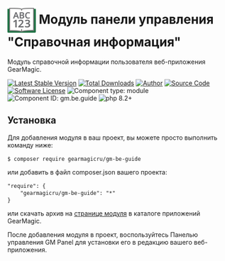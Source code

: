 # <img src="https://raw.githubusercontent.com/gearmagicru/gm-be-guide/refs/heads/master/assets/images/icon.svg" width="64px" height="64px" align="absmiddle"> Модуль панели управления "Справочная информация"

Модуль cправочной информации пользователя веб-приложения GearMagic.

[![Latest Stable Version](https://img.shields.io/packagist/v/gearmagicru/gm-be-guide.svg)](https://packagist.org/packages/gearmagicru/gm-be-guide)
[![Total Downloads](https://img.shields.io/packagist/dt/gearmagicru/gm-be-guide.svg)](https://packagist.org/packages/gearmagicru/gm-be-guide)
[![Author](https://img.shields.io/badge/author-anton.tivonenko@gmail.com-blue.svg)](mailto:anton.tivonenko@gmail)
[![Source Code](https://img.shields.io/badge/source-gearmagicru/gm--be--error__report-blue.svg)](https://github.com/gearmagicru/gm-be-guide)
[![Software License](https://img.shields.io/badge/license-MIT-brightgreen.svg)](https://github.com/gearmagicru/gm-be-guide/blob/master/LICENSE)
![Component type: module](https://img.shields.io/badge/component%20type-module-green.svg)
![Component ID: gm.be.guide](https://img.shields.io/badge/component%20id-gm.be.guide-green.svg)
![php 8.2+](https://img.shields.io/badge/php-min%208.2-red.svg)

## Установка

Для добавления модуля в ваш проект, вы можете просто выполнить команду ниже:

```
$ composer require gearmagicru/gm-be-guide
```

или добавить в файл composer.json вашего проекта:
```
"require": {
    "gearmagicru/gm-be-guide": "*"
}
```
или скачать архив на [странице модуля](https://apps.gearmagic.ru/component/gm-be-guide) в каталоге приложений GearMagic.

После добавления модуля в проект, воспользуйтесь Панелью управления GM Panel для установки его в редакцию вашего веб-приложения.
